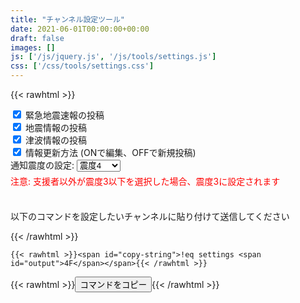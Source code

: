 ```yaml
---
title: "チャンネル設定ツール"
date: 2021-06-01T00:00:00+00:00
draft: false
images: []
js: ['/js/jquery.js', '/js/tools/settings.js']
css: ['/css/tools/settings.css']
---
```


{{< rawhtml >}}
<form id="settings">
    <div class="box">
        <input id="settings-eew" name="settings-eew" type="checkbox" class="switch" checked>
        <label for="settings-eew">緊急地震速報の投稿</label>
    </div>
    <div class="box">
        <input id="settings-info" name="settings-info" type="checkbox" class="switch" checked>
        <label for="settings-info">地震情報の投稿</label>
    </div>
    <div class="box">
        <input id="settings-tsunami" name="settings-tsunami" type="checkbox" class="switch" checked>
        <label for="settings-tsunami">津波情報の投稿</label>
    </div>
    <div class="box">
        <input id="settings-edit" name="settings-edit" type="checkbox" class="switch" checked>
        <label for="settings-edit">情報更新方法 (ONで編集、OFFで新規投稿)</label>
    </div>
    <div class="box">
        <label for="settings-sindo">通知震度の設定: </label>
        <select name="settings-sindo">
            <option value="1">震度1</option>
            <option value="2">震度2</option>
            <option value="3">震度3</option>
            <option value="4" selected>震度4</option>
            <option value="5">震度5弱</option>
            <option value="6">震度5強</option>
            <option value="7">震度6弱</option>
            <option value="8">震度6強</option>
            <option value="9">震度7</option>
        </select>
        <p style="font-size: 14px; color: red; margin-top:5px">注意: 支援者以外が震度3以下を選択した場合、震度3に設定されます</p>
    </div>
</form>

<p style="margin-top: 36px">以下のコマンドを設定したいチャンネルに貼り付けて送信してください</p>
{{< /rawhtml >}}

```
{{< rawhtml >}}<span id="copy-string">!eq settings <span id="output">4F</span></span>{{< /rawhtml >}}
```

{{< rawhtml >}}<button id="copy" class="btn-square" type="button">コマンドをコピー</button>{{< /rawhtml >}}